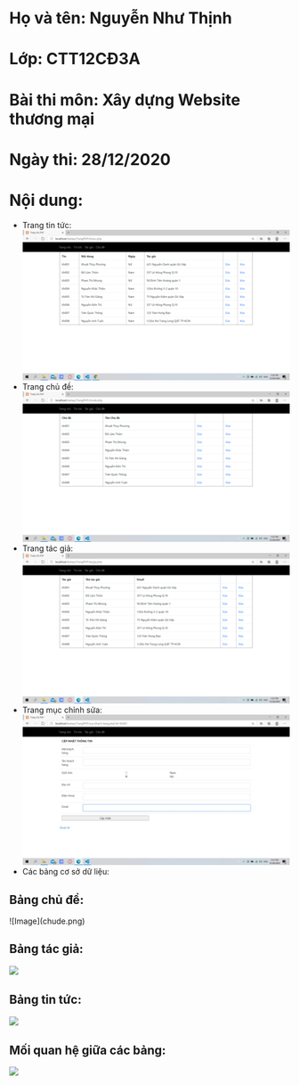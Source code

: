 # Họ và tên: Nguyễn Như Thịnh
# Lớp: CTT12CĐ3A
# Bài thi môn: Xây dựng Website thương mại
# Ngày thi: 28/12/2020
# Nội dung:
- Trang tin tức:
![Image](TT.png)
- Trang chủ đề:
![Image](CD.png)
- Trang tác giả:
![Image](TG.png)
- Trang mục chỉnh sửa:
![Image](chinhsua1.jpg)
- Các bảng cơ sở dữ liệu:
<h2>Bảng chủ đề:</h2>
![Image](chude.png)
<h2>Bảng tác giả:</h2>
<img src="https://https://github.com/nguyennhuthinh14/-Thi_KTM_WebTM/blob/master/tacgia.png" />
<h2>Bảng tin tức:</h2>
<img src="https://https://github.com/nguyennhuthinh14/-Thi_KTM_WebTM/blob/master/tintuc.png" />
<h2>Mối quan hệ giữa các bảng:</h2>
<img src="https://https://github.com/nguyennhuthinh14/-Thi_KTM_WebTM/blob/master/repo.png" />
